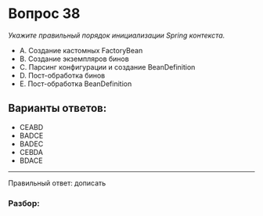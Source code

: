 # Вопрос 38
_Укажите правильный порядок инициализации Spring контекста._

- A. Создание кастомных FactoryBean
- B. Создание экземпляров бинов
- C. Парсинг конфигурации и создание BeanDefinition
- D. Пост-обработка бинов
- E. Пост-обработка BeanDefinition

## Варианты ответов:

- CEABD
- BADCE
- BADEC
- CEBDA
- BDACE

___

Правильный ответ: дописать

### Разбор: